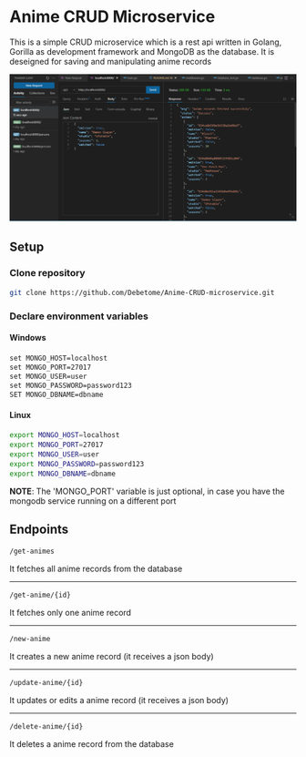 # Anime CRUD Microservice

This is a simple CRUD microservice which is a rest api written in Golang, Gorilla as development framework and MongoDB as the database. It is deseigned for saving and manipulating anime records

![Real File](https://raw.githubusercontent.com/Debetome/Anime-CRUD-microservice/master/assets/records.png)

## Setup

### Clone repository

```Bash
git clone https://github.com/Debetome/Anime-CRUD-microservice.git
```

### Declare environment variables

#### Windows

```Batch
set MONGO_HOST=localhost
set MONGO_PORT=27017
set MONGO_USER=user
set MONGO_PASSWORD=password123
SET MONGO_DBNAME=dbname
```

#### Linux

```Bash
export MONGO_HOST=localhost
export MONGO_PORT=27017
export MONGO_USER=user
export MONGO_PASSWORD=password123
export MONGO_DBNAME=dbname
```

**NOTE**: The 'MONGO_PORT' variable is just optional, in case you have the mongodb service running on a different port

## Endpoints


```Bash
/get-animes           
```
It fetches all anime records from the database

---

```Bash
/get-anime/{id}      
```
It fetches only one anime record

---

```Bash
/new-anime
```
It creates a new anime record (it receives a json body)

---

```Bash
/update-anime/{id}
```
It updates or edits a anime record (it receives a json body)

---

```Bash
/delete-anime/{id}
```
It deletes a anime record from the database